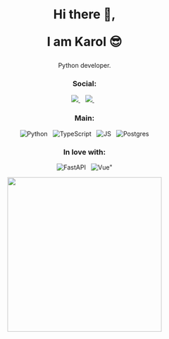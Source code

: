 <h1 align='center'>
  Hi there 👋,  
  
  I am Karol 😎
</h1>

<p align='center'>
  Python developer.
</p>


<h3 align='center'>
  Social:
</h3>
<p align='center'>
  <a href="https://www.linkedin.com/in/karol-chojnowski/">
    <img src="https://img.shields.io/badge/linkedin-%230077B5.svg?&style=for-the-badge&logo=linkedin&logoColor=white" />
  </a>&nbsp;&nbsp;
  <a href="https://www.instagram.com/karolchojnowski440/">
    <img src="https://img.shields.io/badge/instagram-%23E4405F.svg?&style=for-the-badge&logo=instagram&logoColor=white" />        
  </a>&nbsp;&nbsp;
</p>


<h3 align='center'>
  Main:
</h3>
<p align='center'>
    <a target="_blank">
        <img src="https://img.shields.io/badge/Python-FFD43B?style=for-the-badge&logo=python&logoColor=darkgreen" alt="Python">
    </a>&nbsp;
    <a target="_blank">
        <img src="https://img.shields.io/badge/TypeScript-007ACC?style=for-the-badge&logo=typescript&logoColor=white" alt="TypeScript">
    </a>&nbsp;
    <a target="_blank">
        <img src="https://img.shields.io/badge/JavaScript-F7DF1E?style=for-the-badge&logo=javascript&logoColor=black" alt="JS">
    </a>&nbsp;
     <a target="_blank">
        <img src="https://img.shields.io/badge/PostgreSQL-316192?style=for-the-badge&logo=postgresql&logoColor=white" alt="Postgres">
  </a>
</p>



<h3 align='center'>
  In love with:
</h3>
<p align='center'>
    <a target="_blank">
        <img src="https://img.shields.io/badge/fastapi-109989?style=for-the-badge&logo=FASTAPI&logoColor=white" alt="FastAPI">
    </a>&nbsp;
    <a target="_blank">
        <img src="https://img.shields.io/badge/Vue.js-35495E?style=for-the-badge&logo=vuedotjs&logoColor=4FC08D" alt=Vue">
                                                                                                                         </a>
</p>


<p align='center'>
  <a href="#"><img src="https://github-readme-stats.vercel.app/api?username=kchojn&show_icons=true&count_private=true&theme=dark" width="350"></a>
</p>




